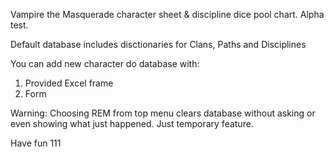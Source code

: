 Vampire the Masquerade character sheet & discipline dice pool chart.
Alpha test.

Default database includes disctionaries for Clans, Paths and Disciplines

You can add new character do database with:
1. Provided Excel frame
2. Form

Warning:
Choosing REM from top menu clears database without asking or even showing what just happened. 
Just temporary feature.

Have fun
111
